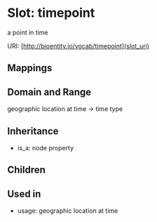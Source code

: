 # Slot: timepoint


a point in time

URI: [http://bioentity.io/vocab/timepoint](slot_uri)
## Mappings

## Domain and Range

geographic location at time -> time type
## Inheritance

 *  is_a: node property
## Children

## Used in

 *  usage: geographic location at time

